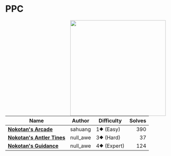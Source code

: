 # PPC

<img src="https://2024.ctf.sekai.team/themes/luna-vite/static/img/categories/PPC.png" align="right" width=300>

| Name                                                | Author   | Difficulty  | Solves |
| --------------------------------------------------- | -------- | ----------- | -----: |
| [**Nokotan's Arcade**](nokotans-arcade)             | sahuang  | 1⯁ (Easy)   |    390 |
| [**Nokotan's Antler Tines**](nokotans-antler-tines) | null_awe | 3⯁ (Hard)   |     37 |
| [**Nokotan's Guidance**](nokotans-guidance)         | null_awe | 4⯁ (Expert) |    124 |
